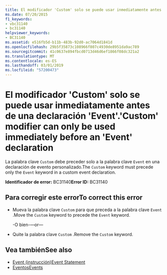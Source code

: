 ```yaml
---
title: El modificador 'Custom' solo se puede usar inmediatamente antes de una declaración 'Event'.
ms.date: 07/20/2015
f1_keywords:
- vbc31140
- bc31140
helpviewer_keywords:
- BC31140
ms.assetid: e516fb5d-b11b-483b-92d0-ac7064d1841d
ms.openlocfilehash: 29b5f35873c108966f807c4930de8951da9ac789
ms.sourcegitcommit: 41c0637e894fbcd0713d46d6ef1866f08dc321a2
ms.translationtype: MT
ms.contentlocale: es-ES
ms.lasthandoff: 03/01/2019
ms.locfileid: "57200473"
---
```

# <a name="custom-modifier-can-only-be-used-immediately-before-an-event-declaration"></a><span data-ttu-id="7f326-102">El modificador 'Custom' solo se puede usar inmediatamente antes de una declaración 'Event'.</span><span class="sxs-lookup"><span data-stu-id="7f326-102">'Custom' modifier can only be used immediately before an 'Event' declaration</span></span>
<span data-ttu-id="7f326-103">La palabra clave `Custom` debe preceder solo a la palabra clave `Event` en una declaración de evento personalizado.</span><span class="sxs-lookup"><span data-stu-id="7f326-103">The `Custom` keyword must precede only the `Event` keyword in a custom event declaration.</span></span>  
  
 <span data-ttu-id="7f326-104">**Identificador de error:** BC31140</span><span class="sxs-lookup"><span data-stu-id="7f326-104">**Error ID:** BC31140</span></span>  
  
## <a name="to-correct-this-error"></a><span data-ttu-id="7f326-105">Para corregir este error</span><span class="sxs-lookup"><span data-stu-id="7f326-105">To correct this error</span></span>  
  
-   <span data-ttu-id="7f326-106">Mueva la palabra clave `Custom` para que preceda a la palabra clave `Event` .</span><span class="sxs-lookup"><span data-stu-id="7f326-106">Move the `Custom` keyword to precede the `Event` keyword.</span></span>  
  
     <span data-ttu-id="7f326-107">-O bien-</span><span class="sxs-lookup"><span data-stu-id="7f326-107">—or—</span></span>  
  
-   <span data-ttu-id="7f326-108">Quite la palabra clave `Custom` .</span><span class="sxs-lookup"><span data-stu-id="7f326-108">Remove the `Custom` keyword.</span></span>  
  
## <a name="see-also"></a><span data-ttu-id="7f326-109">Vea también</span><span class="sxs-lookup"><span data-stu-id="7f326-109">See also</span></span>

- [<span data-ttu-id="7f326-110">Event (instrucción)</span><span class="sxs-lookup"><span data-stu-id="7f326-110">Event Statement</span></span>](../../visual-basic/language-reference/statements/event-statement.md)
- [<span data-ttu-id="7f326-111">Eventos</span><span class="sxs-lookup"><span data-stu-id="7f326-111">Events</span></span>](../../visual-basic/programming-guide/language-features/events/index.md)
